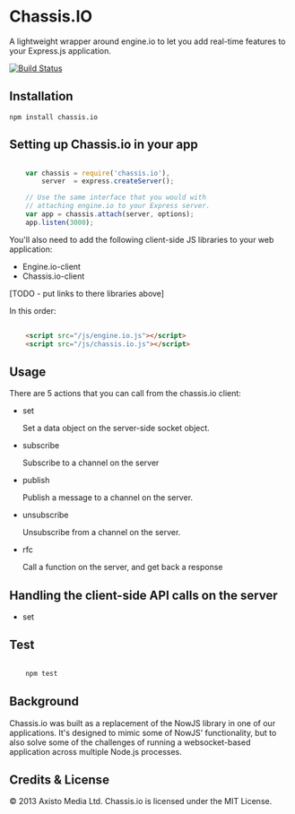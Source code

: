Chassis.IO
==========

A lightweight wrapper around engine.io to let you add real-time features to your Express.js application.

[![Build Status](https://travis-ci.org/axisto-live/chassis.io.png?branch=master)](https://travis-ci.org/webcast.io/chassis.io)

Installation
---

    npm install chassis.io

Setting up Chassis.io in your app
---

```javascript

    var chassis = require('chassis.io'),
        server  = express.createServer();

    // Use the same interface that you would with
    // attaching engine.io to your Express server.
    var app = chassis.attach(server, options);
    app.listen(3000);

```

You'll also need to add the following client-side JS libraries to your web application:

- Engine.io-client
- Chassis.io-client

[TODO - put links to there libraries above]

In this order:

```html
    
    <script src="/js/engine.io.js"></script>
    <script src="/js/chassis.io.js"></script>

```

Usage
---

There are 5 actions that you can call from the chassis.io client:

- set

  Set a data object on the server-side socket object.

- subscribe

  Subscribe to a channel on the server

- publish

  Publish a message to a channel on the server. 

- unsubscribe

  Unsubscribe from a channel on the server. 

- rfc

  Call a function on the server, and get back a response

Handling the client-side API calls on the server
---

- set



Test
---

```javascript

    npm test

```

Background
---

Chassis.io was built as a replacement of the NowJS library in one of our applications. It's designed to mimic some of NowJS' functionality, but to also solve some of the challenges of running a websocket-based application across multiple Node.js processes.

Credits & License
---

&copy; 2013 Axisto Media Ltd. Chassis.io is licensed under the MIT License.

